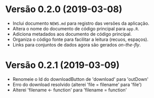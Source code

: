 # Versão 0.2.0 (2019-03-08)
* Inclui documento `NEWS.md` para registro das versões da aplicação.
* Altera o nome do documento de código principal para `app.R`.
* Adiciona metadados aos documento de código principal.
* Organiza o código fonte para facilitar a leitura (recuos, espaços).
* Links para conjuntos de dados agora são gerados _on-the-fly_.

# Versão 0.2.1 (2019-03-09)
* Renomeie o Id do downloadButton de 'download' para 'outDown'
* Erro do download resolvido (alterei 'file = filename' para  'file')
* Alterei 'filename <- function' para 'filename = function'
  
